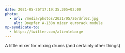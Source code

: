 ```yaml
---
date: 2021-05-26T17:19:35.305+02:00
photo:
  - url: /media/photos/2021/05/26/drl02.jpg
    alt: Doepfer A-138n micer eurorack module
mp-syndicate-to:
  - https://twitter.com/alienlebarge
---
```

A little mixer for mixing drums (and certainly other things)
